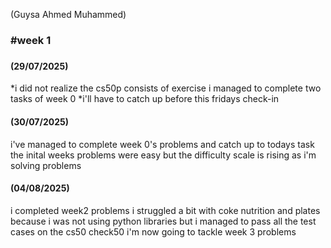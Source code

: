 
(Guysa Ahmed Muhammed)<br/>
<h3>#week 1<h3> 
<h4>(29/07/2025)</h4> 
    *i did not realize the cs50p consists of exercise i managed to complete two tasks of week 0
    *i'll have to catch up before this fridays check-in

<h4>(30/07/2025)</h4>         
    i've managed to complete week 0's problems and catch up to todays task the inital weeks problems were easy but the difficulty scale is rising as i'm solving problems

<h4>(04/08/2025)</h4>
    i completed week2 problems i struggled a bit with coke nutrition and plates because i was not using python libraries but i managed to pass all the test cases on the cs50 check50 i'm now going to tackle week 3 problems 


